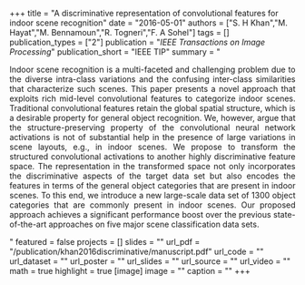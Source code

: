 +++
title = "A discriminative representation of convolutional features for indoor scene recognition"
date = "2016-05-01"
authors = ["S. H Khan","M. Hayat","M. Bennamoun","R. Togneri","F. A Sohel"]
tags = []
publication_types = ["2"]
publication = "_IEEE Transactions on Image Processing_"
publication_short = "IEEE TIP"
summary = "<p style='text-align: justify;'>Indoor scene recognition is a multi-faceted and challenging problem due to the diverse intra-class variations and the confusing inter-class similarities that characterize such scenes. This paper presents a novel approach that exploits rich mid-level convolutional features to categorize indoor scenes. Traditional convolutional features retain the global spatial structure, which is a desirable property for general object recognition. We, however, argue that the structure-preserving property of the convolutional neural network activations is not of substantial help in the presence of large variations in scene layouts, e.g., in indoor scenes. We propose to transform the structured convolutional activations to another highly discriminative feature space. The representation in the transformed space not only incorporates the discriminative aspects of the target data set but also encodes the features in terms of the general object categories that are present in indoor scenes. To this end, we introduce a new large-scale data set of 1300 object categories that are commonly present in indoor scenes. Our proposed approach achieves a significant performance boost over the previous state-of-the-art approaches on five major scene classification data sets.</p>"
featured = false
projects = []
slides = ""
url_pdf = "/publication/khan2016discriminative/manuscript.pdf"
url_code = ""
url_dataset = ""
url_poster = ""
url_slides = ""
url_source = ""
url_video = ""
math = true
highlight = true
[image]
image = ""
caption = ""
+++

